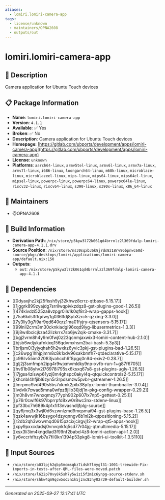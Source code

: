 ```yaml
---
aliases:
  - lomiri.lomiri-camera-app
tags:
  - license/unknown
  - maintainers/OPNA2608
  - outputs/out
---
```


# lomiri.lomiri-camera-app

## 📝 Description

Camera application for Ubuntu Touch devices

## 📋 Package Information

- **Name**: `lomiri.lomiri-camera-app`
- **Version**: `4.1.1`
- **Available**: ✅ Yes
- **Broken**: ✅ No
- **Description**: Camera application for Ubuntu Touch devices
- **Homepage**: [https://gitlab.com/ubports/development/apps/lomiri-camera-app](https://gitlab.com/ubports/development/apps/lomiri-camera-app)
- **License**: `unknown`
- **Platforms**: `aarch64-linux`, `armv5tel-linux`, `armv6l-linux`, `armv7a-linux`, `armv7l-linux`, `i686-linux`, `loongarch64-linux`, `m68k-linux`, `microblaze-linux`, `microblazeel-linux`, `mips-linux`, `mips64-linux`, `mips64el-linux`, `mipsel-linux`, `powerpc-linux`, `powerpc64-linux`, `powerpc64le-linux`, `riscv32-linux`, `riscv64-linux`, `s390-linux`, `s390x-linux`, `x86_64-linux`
## 👥 Maintainers

- @OPNA2608


## 🔧 Build Information

- **Derivation Path**: `/nix/store/p5kyw3l72k061qd4brrnlz2l369fdalp-lomiri-camera-app-4.1.1.drv`
- **Source Position**: `/nix/store/ns30sqxb36k8jrds8z18rv96bpnwc60d-source/pkgs/desktops/lomiri/applications/lomiri-camera-app/default.nix:150`
- **Outputs**:
  - `out`:  `/nix/store/p5kyw3l72k061qd4brrnlz2l369fdalp-lomiri-camera-app-4.1.1`

## 🔗 Dependencies

- [[0dyaxjhz2kj25fissh5yj32khwz8crrz-qtbase-5.15.17]]
- [[1jggrk899zyajdg7srrilwqpivkzdqz8-gst-plugins-good-1.26.5]]
- [[474kivdzi525za8vzpgr0ils1k0qf8r3-wrap-gapps-hook]]
- [[75a6kdslfi1qdwy1g036lfdj8pb3zrc5-qzxing-3.3.0]]
- [[7y3liy3g7i9ar9qd640qrz1ma01fyjry-qtsensors-5.15.17]]
- [[99lnil2crm3m30cknkiadgi96xqd9lyg-libusermetrics-1.3.3]]
- [[9j8w4bcicjkza42lizkrrx7sb6jw2qik-cmake-3.31.7]]
- [[bgj2vrm8h4y9m0fwj0z23qcnmjaxwix3-lomiri-content-hub-2.1.0]]
- [[bjsb6wdjykafnkixq156qdvmxhsm2bai-bash-5.3p3]]
- [[brljsm0i3yjyqhah6h2wxkz6yvic3pkj-gst-plugins-bad-1.26.5]]
- [[c26wpg1hhjpjmm8c8k1xdv96xakbmfh7-qtdeclarative-5.15.17]]
- [[c98ilv55im32083jvahcxh6f8pgq0n94-exiv2-0.28.7]]
- [[glj2j3smfmph2ipg4r9wjxmvmldky9np-xvfb-run-1+g87f6705]]
- [[hv61b08yhv2l76978i795sx6ksxq67s8-gst-plugins-ugly-1.26.5]]
- [[i7jgss4ziswp61yzj8m4ghspc0akyl4q-qtquickcontrols2-5.15.17]]
- [[khcnbl4hfjibl6zyn5r3rpdsmzw5pvbr-gstreamer-1.26.5]]
- [[lmrpmc9vd490s5bs7xkmk2pilx38pfyx-lomiri-thumbnailer-3.0.4]]
- [[lvdvlk7cwad5mna0wfpz8jllb30jdj1n-pkg-config-wrapper-0.29.2]]
- [[m0h8vm7wnxqmzy77yph902p607lx7np5-gettext-0.25.1]]
- [[p76r0cwlf6k97ibprrpfd8xw0r8wc3nx-stdenv-linux]]
- [[pf33bc7h689k4p1x1i13nvasndljfplg-source]]
- [[qy6jmq3x3wjl0d6vzwnlzmd9mqsmai94-gst-plugins-base-1.26.5]]
- [[qzk4awwjk16bsygx4dzyqnngv6b1nl2k-qtpositioning-5.15.2]]
- [[r2db2qh3wxwmqd0615pzcixjcirgvj12-wrap-qt5-apps-hook]]
- [[xpy9pxxcdadsj0vnvqnkfq5sd77r04jg-qtmultimedia-5.15.17]]
- [[xsx3li3im4kngdlad3f99nf2babcl4z8-lomiri-action-api-1.2.0]]
- [[y6vccrhfhzyb7a7fil0kn1394p53pkg8-lomiri-ui-toolkit-1.3.5110]]

## 📁 Input Sources

- `/nix/store/a03lpjh2qbp5mcmsqbz7idsh7lmygl31-1001-treewide-Fix-imports-in-tests-after-QML-files-were-moved.patch`
- `/nix/store/l622p70vy8k5sh7y5wizi5f2mic6ynpg-source-stdenv.sh`
- `/nix/store/shkw4qm9qcw5sc5n1k5jznc83ny02r39-default-builder.sh`

---
*Generated on 2025-09-27 12:17:41 UTC*
